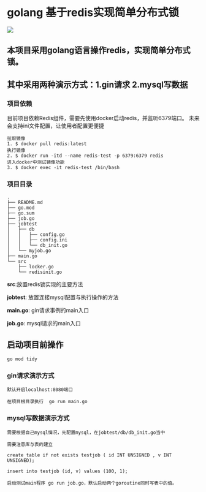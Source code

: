# golang 基于redis实现简单分布式锁
![](https://github.com/googs1025/golang-lock-by-redis/blob/main/image/%E6%B5%81%E7%A8%8B%E5%9B%BE%20(1).jpg?ram=true)
## 本项目采用golang语言操作redis，实现简单分布式锁。
## 其中采用两种演示方式：1.gin请求 2.mysql写数据
### 项目依赖
目前项目依赖Redis组件，需要先使用docker启动redis，并监听6379端口。
未来会支持ini文件配置，让使用者配置更便捷
```
拉取镜像
1. $ docker pull redis:latest
执行镜像
2. $ docker run -itd --name redis-test -p 6379:6379 redis
进入docker中测试镜像功能
3. $ docker exec -it redis-test /bin/bash
```
### 项目目录
```bigquery
.
├── README.md
├── go.mod
├── go.sum
├── job.go
├── jobtest
│   ├── db
│   │   ├── config.go
│   │   ├── config.ini
│   │   └── db_init.go
│   └── myjob.go
├── main.go
└── src
    ├── locker.go
    └── redisinit.go

```
**src**:放置redis锁实现的主要方法

**jobtest**: 放置连接mysql配置与执行操作的方法

**main.go**: gin请求事例的main入口

**job.go**: mysql请求的main入口

## 启动项目前操作
`go mod tidy`

### gin请求演示方式
`
默认开启localhost:8080端口
`

`在项目根目录执行  go run main.go`



### mysql写数据演示方式
`需要根据自己mysql情况，先配置mysql，在jobtest/db/db_init.go当中`

`需要注意库与表的建立`

`create table if not exists testjob ( id INT UNSIGNED , v INT UNSIGNED);`

`insert into testjob (id, v) values (100, 1);`

`启动测试main程序 go run job.go，默认启动两个goroutine同时写表中的值。`

